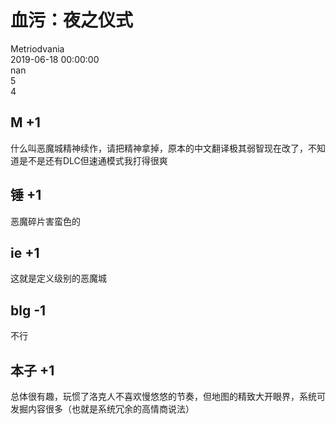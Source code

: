 



# 血污：夜之仪式
  
Metriodvania  
2019-06-18 00:00:00  
nan  
5  
4
## M +1


什么叫恶魔城精神续作，请把精神拿掉，原本的中文翻译极其弱智现在改了，不知道是不是还有DLC但速通模式我打得很爽
## 锤 +1


恶魔碎片害蛮色的
## ie +1


这就是定义级别的恶魔城
## blg -1


不行
## 本子 +1


总体很有趣，玩惯了洛克人不喜欢慢悠悠的节奏，但地图的精致大开眼界，系统可发掘内容很多（也就是系统冗余的高情商说法）
